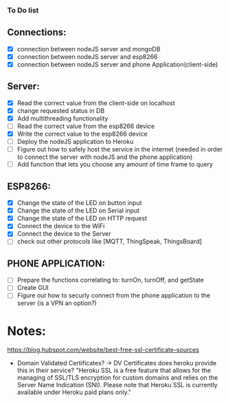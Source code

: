 ### To Do list

## Connections:
+ [x] connection between nodeJS server and mongoDB
+ [x] connection between nodeJS server and esp8266
+ [x] connection between nodeJS server and phone Application(client-side)

## Server:
+ [x] Read the correct value from the client-side on localhost
+ [x] change requested status in DB
+ [x] Add multithreading functionality
+ [ ] Read the correct value from the esp8266 device
+ [x] Write the correct value to the esp8266 device
+ [ ] Deploy the nodeJS application to Heroku
+ [ ] Figure out how to safely host the service in the internet (needed in order to connect the server with nodeJS and the phone application)
+ [ ] Add function that lets you choose any amount of time frame to query

## ESP8266:
+ [x] Change the state of the LED on button input
+ [x] Change the state of the LED on Serial input
+ [x] Change the state of the LED on HTTP request
+ [x] Connect the device to the WiFi
+ [x] Connect the device to the Server
+ [ ] check out other protocols like [MQTT, ThingSpeak, ThingsBoard]

## PHONE APPLICATION:
+ [ ] Prepare the functions correlating to: turnOn, turnOff, and getState
+ [ ] Create GUI
+ [ ] Figure out how to securly connect from the phone application to the server (is a VPN an option?)

# Notes:
https://blog.hubspot.com/website/best-free-ssl-certificate-sources
- Domain Validated Certificates? -> DV Certificates
does heroku provide this in their service?
"Heroku SSL is a free feature that allows for the managing of SSL/TLS encryption for custom domains and relies on the Server Name Indication (SNI). 
Please note that Heroku SSL is currently available under Heroku paid plans only."